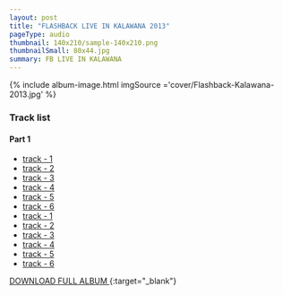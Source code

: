 ```yaml
---
layout: post
title: "FLASHBACK LIVE IN KALAWANA 2013"
pageType: audio
thumbnail: 140x210/sample-140x210.png
thumbnailSmall: 80x44.jpg
summary: FB LIVE IN KALAWANA
---
```


<div class="ab-player" data-boourl="https://audioboom.com/publishing/playlist/v3?autoplay=false&amp;boo_content_type=playlist&amp;data_for_content_type=1273581&amp;image_option=small&amp;link_color=%2358d1eb&amp;player_theme=light&amp;show_title=true&amp;src=https%3A%2F%2Fapi.audioboom.com%2Fplaylists%2F1273581-flashback-live-in-kalawana-2013&player_theme=dark&link_color=%23ffc504&image_option=small&show_title=true" data-boowidth="100%" data-maxheight="285" data-iframestyle="background-color:transparent; display:block; min-width:300px; max-width:700px;" style="background-color:transparent;"></div><script type="text/javascript">(function() { var po = document.createElement("script"); po.type = "text/javascript"; po.async = true; po.src = "https://d15mj6e6qmt1na.cloudfront.net/cdn/embed.js"; var s = document.getElementsByTagName("script")[0]; s.parentNode.insertBefore(po, s); })();</script>

{% include album-image.html imgSource ='cover/Flashback-Kalawana-2013.jpg' %}

### Track list 

#### Part 1

- [track - 1 ]()
- [track - 2 ](#)
- [track - 3 ](#)
- [track - 4 ](#)
- [track - 5 ](#)
- [track - 6 ](#)
- [track - 1 ](#)
- [track - 2 ](#)
- [track - 3 ](#)
- [track - 4 ](#)
- [track - 5 ](#)
- [track - 6 ](#)

[DOWNLOAD FULL ALBUM ](http://www.mediafire.com/download/ccjyotbsiqcv57d/FLASHBACK_LIVE_IN_KALAWANA_2013.rar){:target="_blank"}
